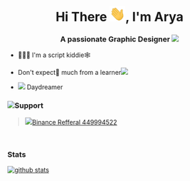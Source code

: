 <h1 align="center">Hi There <img src="https://raw.githubusercontent.com/Xi-PP/Xi-PP/main/wavehand.gif" width="35px">, I'm Arya</h1>
<h3 align="center">A passionate Graphic Designer <img src="https://media.giphy.com/media/WUlplcMpOCEmTGBtBW/giphy.gif" width="30"></h3>

- 🧑🏻‍💻 I'm a script kiddie🕸️

- Don't expect🫰 much from a learner<img src="https://raw.githubusercontent.com/aryaoffixial/aryaoffixial/main/Sunglasses.gif" width="32">

- <img src="https://media.giphy.com/media/VgCDAzcKvsR6OM0uWg/giphy.gif" width="42"> Daydreamer

<h3 align="left"><img src="https://i.giphy.com/media/CaT24z9oRrRJe/giphy.webp" width="38">Support</h3>


> <p align="left"><img src="https://media3.giphy.com/media/mVHENVoUFjKT1GeXta/200w.webp" width=35><a href="https://accounts.binance.info/en/register?ref=449994522">Binance Refferal 449994522</a></p>

<br>
<h3 align="left">Stats </h3>

[![github stats](https://github-readme-stats.vercel.app/api?username=aryaoffixial&show_icons=true&count_private=true)](https://github.com/aryaoffixial)


